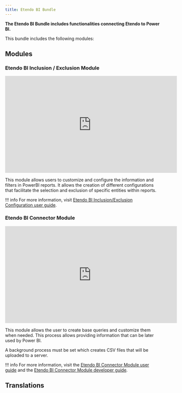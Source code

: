 ```yaml
---
title: Etendo BI Bundle
---
```

**The Etendo BI Bundle includes functionalities connecting Etendo to Power BI.**

This bundle includes the following modules: 

## Modules

### Etendo BI Inclusion / Exclusion Module

<iframe width="560" height="315" src="https://www.youtube.com/embed/cEuwiUQbUAQ" title="YouTube video player" frameborder="0" allow="accelerometer; autoplay; clipboard-write; encrypted-media; gyroscope; picture-in-picture; web-share" allowfullscreen></iframe>

This module allows users to customize and configure the information and filters in PowerBI reports. It allows the creation of different configurations that facilitate the selection and exclusion of specific entities within reports.
> 
!!! info
    For more information, visit [Etendo BI Inclusion/Exclusion Configuration user guide](/docs/products/etendo-classic/optional-features/bundles/etendobi-extensions/inclusion-exclusion-configuration).

### Etendo BI Connector Module

<iframe width="560" height="315" src="https://www.youtube.com/embed/z9EBff_qBDE" title="YouTube video player" frameborder="0" allow="accelerometer; autoplay; clipboard-write; encrypted-media; gyroscope; picture-in-picture; web-share" allowfullscreen></iframe>

This module allows the user to create base queries and customize them when needed. This process allows providing information that can be later used by Power BI. 

A background process must be set which creates CSV files that will be uploaded to a server.  

!!! info
    For more information, visit the [Etendo BI Connector Module user guide](/docs/products/etendo-classic/optional-features/bundles/etendobi-extensions/etendo-bi-connector) and the [Etendo BI Connector Module developer guide](/docs/developer-guide/etendo-classic/bundles/etendo-bi-bundle#etendo-bi-connector).

## Translations
